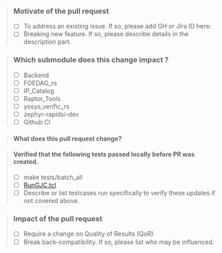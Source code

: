 > ### Motivate of the pull request
> - [ ] To address an existing issue. If so, please add GH or Jira ID here: <ID>
> - [ ] Breaking new feature. If so, please describe details in the description part.

> ### Which submodule does this change impact ?
> <!-- In general, modification on existing submodules are not acceptable. You should push changes to upstream. -->
> - [ ] Backend
> - [ ] FOEDAG_rs
> - [ ] IP_Catalog
> - [ ] Raptor_Tools
> - [ ] yosys_verific_rs
> - [ ] zephyr-rapidsi-dev
> - [ ] Github CI

> #### What does this pull request change?
> <!-- Please provide a list of highlights of your changes. -->

> #### Verified that the following tests passed locally before PR was created.
> - [ ] make tests/batch_all 
> - [ ] [RunGJC.tcl](https://github.com/os-fpga/Validation/blob/main/RTL_testcases/GJC-IO-Testcases/RunGJC.tcl)
> - [ ] Describe or list testcases run specifically to verify these updates if not covered above.

> ### Impact of the pull request
> - [ ] Require a change on Quality of Results (QoR)
> - [ ] Break back-compatibility. If so, please list who may be influenced.
